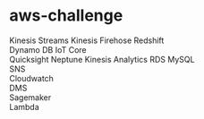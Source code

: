 # aws-challenge

Kinesis Streams
Kinesis Firehose
Redshift	 	 
Dynamo DB
IoT Core	
Quicksight
Neptune 
Kinesis Analytics
RDS MySQL	       
SNS	             
Cloudwatch	 	 
DMS	             
Sagemaker	 	 
Lambda	 	 
 	 	 
